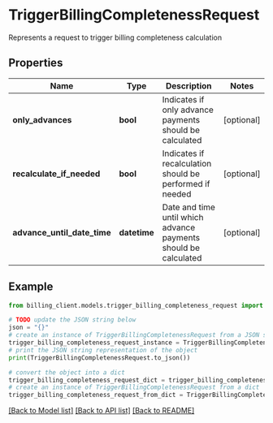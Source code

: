 # TriggerBillingCompletenessRequest

Represents a request to trigger billing completeness calculation

## Properties

Name | Type | Description | Notes
------------ | ------------- | ------------- | -------------
**only_advances** | **bool** | Indicates if only advance payments should be calculated | [optional] 
**recalculate_if_needed** | **bool** | Indicates if recalculation should be performed if needed | [optional] 
**advance_until_date_time** | **datetime** | Date and time until which advance payments should be calculated | [optional] 

## Example

```python
from billing_client.models.trigger_billing_completeness_request import TriggerBillingCompletenessRequest

# TODO update the JSON string below
json = "{}"
# create an instance of TriggerBillingCompletenessRequest from a JSON string
trigger_billing_completeness_request_instance = TriggerBillingCompletenessRequest.from_json(json)
# print the JSON string representation of the object
print(TriggerBillingCompletenessRequest.to_json())

# convert the object into a dict
trigger_billing_completeness_request_dict = trigger_billing_completeness_request_instance.to_dict()
# create an instance of TriggerBillingCompletenessRequest from a dict
trigger_billing_completeness_request_from_dict = TriggerBillingCompletenessRequest.from_dict(trigger_billing_completeness_request_dict)
```
[[Back to Model list]](../README.md#documentation-for-models) [[Back to API list]](../README.md#documentation-for-api-endpoints) [[Back to README]](../README.md)


